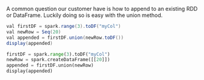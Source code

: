 A common question our customer have is how to append to an existing RDD or DataFrame. Luckily doing so is easy with the union method.

```java
val firstDF = spark.range(3).toDF("myCol")
val newRow = Seq(20)
val appended = firstDF.union(newRow.toDF())
display(appended)
```

```python
firstDF = spark.range(3).toDF("myCol")
newRow = spark.createDataFrame([[20]])
appended = firstDF.union(newRow)
display(appended)
```
